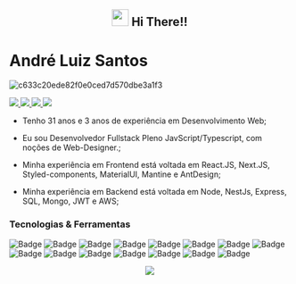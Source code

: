 <h2 align="center"><img src="https://emojis.slackmojis.com/emojis/images/1531849430/4246/blob-sunglasses.gif?1531849430" width="30"/> Hi There!! </h2>

# André Luiz Santos

![c633c20ede82f0e0ced7d570dbe3a1f3](https://user-images.githubusercontent.com/70382532/138322189-2db8df52-9dcb-40a0-88a8-c365466bd33d.gif)

<p align="left">
  <a href="https://www.linkedin.com/in/andr%C3%A9-luiz-844207102/">
    <img src="https://img.shields.io/badge/LinkedIn-0077B5?style=for-the-badge&logo=linkedin&logoColor=white" />
  </a>

  <a href="https://api.whatsapp.com/send?phone=5511979539358">
    <img src="https://img.shields.io/badge/WhatsApp-25D366?style=for-the-badge&logo=whatsapp&logoColor=white" />
  </a>
  
  <a href="mailto:and_consul@outlook.com?subject=Subject&body=Message">
    <img src="https://img.shields.io/badge/Gmail-D14836?style=for-the-badge&logo=gmail&logoColor=white" />
  </a>
  
  <a href="https://www.instagram.com/and_bas7/">
    <img src="https://img.shields.io/badge/Instagram-E4405F?style=for-the-badge&logo=instagram&logoColor=white" />
  </a>
</p>

- Tenho 31 anos e 3 anos de experiência em Desenvolvimento Web;

- Eu sou Desenvolvedor Fullstack Pleno JavScript/Typescript, com noções de Web-Designer.;

- Minha experiência em Frontend está voltada em React.JS, Next.JS, Styled-components, MaterialUI, Mantine e AntDesign;

- Minha experiência em Backend está voltada em Node, NestJs, Express, SQL, Mongo, JWT e AWS;


### Tecnologias & Ferramentas

![Badge](https://img.shields.io/badge/REACT.js-20232A?style=for-the-badge&logo=react)
![Badge](https://img.shields.io/badge/REACT_ROUTER-CA4245?style=for-the-badge&logo=react-router&logoColor=white)
![Badge](https://img.shields.io/badge/Node.js-43853D?style=for-the-badge&logo=node.js&logoColor=white)
![Badge](https://img.shields.io/badge/JavaScript-323330?style=for-the-badge&logo=javascript&logoColor=F7DF1E)
![Badge](https://img.shields.io/badge/TypeScript-3178C6?style=for-the-badge&logo=typescript&logoColor=white)
![Badge](https://img.shields.io/badge/MySQL-00000F?style=for-the-badge&logo=mysql&logoColor=white)
![Badge](https://img.shields.io/badge/Bootstrap-7952b3?style=for-the-badge&logo=bootstrap&logoColor=white)
![Badge](https://img.shields.io/badge/Next.Js-000000?style=for-the-badge&logo=next.js&logoColor=white)
![Badge](https://img.shields.io/badge/Figma-f24e1e?style=for-the-badge&logo=figma&logoColor=white)
![Badge](https://img.shields.io/badge/Kali_Linux-557C94?style=for-the-badge&logo=kali-linux&logoColor=white)
![Badge](https://img.shields.io/badge/Styled_Components-DB7093?style=for-the-badge&logo=styled-components&logoColor=white)
![Badge](https://img.shields.io/badge/GitHub-181717?style=for-the-badge&logo=github&logoColor=white)
![Badge](https://img.shields.io/badge/Azure_DevOps-0078D7?style=for-the-badge&logo=azure-devops&logoColor=white)
![Badge](https://img.shields.io/badge/Electron-47848F?style=for-the-badge&logo=electron&logoColor=white)
![Badge](https://img.shields.io/badge/Webpack-8DD6F9?style=for-the-badge&logo=webpack&logoColor=white)

<p align="center">
  <img src="https://github-readme-stats.vercel.app/api?username=DehLuizSantos&&show_icons=true&title_color=ffffff&icon_color=31a8ff&text_color=e1e1e1&bg_color=262626" />
</p>

